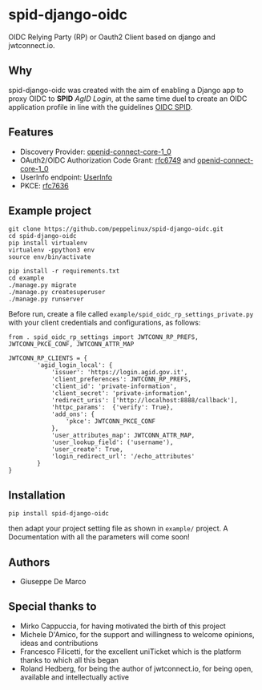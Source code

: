 # spid-django-oidc
OIDC Relying Party (RP) or Oauth2 Client based on django and jwtconnect.io.

## Why

spid-django-oidc was created with the aim of enabling a Django app to
proxy OIDC to **SPID** _AgID Login_, at the same time duel to create an OIDC
application profile in line with the guidelines
[OIDC SPID](https://docs.italia.it/AgID/documenti-in-consultazione/lg-openidconnect-spid-docs/it/bozza/index.html).

## Features

 - Discovery Provider: [openid-connect-core-1_0](https://openid.net/specs/openid-connect-core-1_0.html#SelfIssuedDiscovery)
 - OAuth2/OIDC Authorization Code Grant: [rfc6749](https://tools.ietf.org/html/rfc6749#section-4.1) and [openid-connect-core-1_0](https://openid.net/specs/openid-connect-core-1_0.html#CodeFlowAuth)
 - UserInfo endpoint: [UserInfo](https://openid.net/specs/openid-connect-core-1_0.html#UserInfo)
 - PKCE: [rfc7636](https://tools.ietf.org/html/rfc7636)

## Example project

````
git clone https://github.com/peppelinux/spid-django-oidc.git
cd spid-django-oidc
pip install virtualenv
virtualenv -ppython3 env
source env/bin/activate

pip install -r requirements.txt
cd example
./manage.py migrate
./manage.py createsuperuser
./manage.py runserver
````

Before run, create a file called `example/spid_oidc_rp_settings_private.py` with your client credentials and configurations, as follows:

````
from . spid_oidc_rp_settings import JWTCONN_RP_PREFS, JWTCONN_PKCE_CONF, JWTCONN_ATTR_MAP

JWTCONN_RP_CLIENTS = {
        'agid_login_local': {
            'issuer': 'https://login.agid.gov.it',
            'client_preferences': JWTCONN_RP_PREFS,
            'client_id': 'private-information',
            'client_secret': 'private-information',
            'redirect_uris': ['http://localhost:8888/callback'],
            'httpc_params':  {'verify': True},
            'add_ons': {
                'pkce': JWTCONN_PKCE_CONF
            },
            'user_attributes_map': JWTCONN_ATTR_MAP,
            'user_lookup_field': ('username'),
            'user_create': True,
            'login_redirect_url': '/echo_attributes'
        }
}
````

## Installation


````
pip install spid-django-oidc
````

then adapt your project setting file as shown in `example/` project.
A Documentation with all the parameters will come soon!


## Authors
 - Giuseppe De Marco


## Special thanks to

 - Mirko Cappuccia, for having motivated the birth of this project
 - Michele D'Amico, for the support and willingness to welcome opinions, ideas and contributions
 - Francesco Filicetti, for the excellent uniTicket which is the platform thanks to which all this began
 - Roland Hedberg, for being the author of jwtconnect.io, for being open, available and intellectually active

